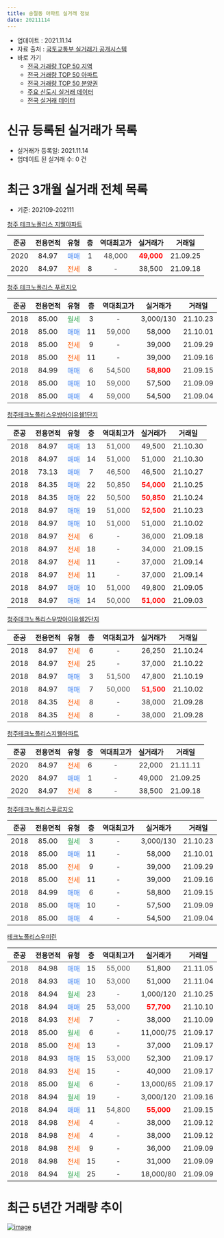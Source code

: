 ```yaml
---
title: 송절동 아파트 실거래 정보
date: 20211114
---
```


* 업데이트 : 2021.11.14
* 자료 출처 : [국토교통부 실거래가 공개시스템](http://rt.molit.go.kr)
* 바로 가기
    * [전국 거래량 TOP 50 지역](https://apt-info.github.io/apt-trade-info/tr)
    * [전국 거래량 TOP 50 아파트](https://apt-info.github.io/apt-trade-info/ta)
    * [전국 거래량 TOP 50 분양권](https://apt-info.github.io/apt-trade-info/tb)
    * [주요 신도시 실거래 데이터](https://apt-info.github.io/apt-trade-info/newtown)
    * [전국 실거래 데이터](https://apt-info.github.io/apt-trade-info/all)



<script async src="https://pagead2.googlesyndication.com/pagead/js/adsbygoogle.js"></script>
<!-- 기본광고 -->
<ins class="adsbygoogle"
     style="display:block"
     data-ad-client="ca-pub-1142216861245946"
     data-ad-slot="4805727019"
     data-ad-format="auto"
     data-full-width-responsive="true"></ins>
<script>
     (adsbygoogle = window.adsbygoogle || []).push({});
</script>


# 신규 등록된 실거래가 목록

* 실거래가 등록일: 2021.11.14
* 업데이트 된 실거래 수: 0 건




<script async src="https://pagead2.googlesyndication.com/pagead/js/adsbygoogle.js"></script>
<!-- 기본광고 -->
<ins class="adsbygoogle"
     style="display:block"
     data-ad-client="ca-pub-1142216861245946"
     data-ad-slot="4805727019"
     data-ad-format="auto"
     data-full-width-responsive="true"></ins>
<script>
     (adsbygoogle = window.adsbygoogle || []).push({});
</script>


# 최근 3개월 실거래 전체 목록
* 기준: 202109-202111


[청주 테크노폴리스 지웰아파트](https://search.naver.com/search.naver?query=%EC%B2%AD%EC%A3%BC+%ED%85%8C%ED%81%AC%EB%85%B8%ED%8F%B4%EB%A6%AC%EC%8A%A4+%EC%A7%80%EC%9B%B0%EC%95%84%ED%8C%8C%ED%8A%B8)

|준공|전용면적|유형|층|역대최고가|실거래가|거래일|
|:---:|:---:|:---:|:---:|:---:|:---:|:---:|
|2020|84.97|<span style="color:#4285F3">매매</span>|1|<span style="color:#444444">48,000</span>|<b><span style="color:#FF0000">49,000</span></b>|21.09.25|
|2020|84.97|<span style="color:#FF5A00">전세</span>|8|<span style="color:#444444">-</span>|38,500|21.09.18|

[청주 테크노폴리스 푸르지오](https://search.naver.com/search.naver?query=%EC%B2%AD%EC%A3%BC+%ED%85%8C%ED%81%AC%EB%85%B8%ED%8F%B4%EB%A6%AC%EC%8A%A4+%ED%91%B8%EB%A5%B4%EC%A7%80%EC%98%A4)

|준공|전용면적|유형|층|역대최고가|실거래가|거래일|
|:---:|:---:|:---:|:---:|:---:|:---:|:---:|
|2018|85.00|<span style="color:#34A853">월세</span>|3|<span style="color:#444444">-</span>|3,000/130|21.10.23|
|2018|85.00|<span style="color:#4285F3">매매</span>|11|<span style="color:#444444">59,000</span>|58,000|21.10.01|
|2018|85.00|<span style="color:#FF5A00">전세</span>|9|<span style="color:#444444">-</span>|39,000|21.09.29|
|2018|85.00|<span style="color:#FF5A00">전세</span>|11|<span style="color:#444444">-</span>|39,000|21.09.16|
|2018|84.99|<span style="color:#4285F3">매매</span>|6|<span style="color:#444444">54,500</span>|<b><span style="color:#FF0000">58,800</span></b>|21.09.15|
|2018|85.00|<span style="color:#4285F3">매매</span>|10|<span style="color:#444444">59,000</span>|57,500|21.09.09|
|2018|85.00|<span style="color:#4285F3">매매</span>|4|<span style="color:#444444">59,000</span>|54,500|21.09.04|

[청주테크노폴리스우방아이유쉘1단지](https://search.naver.com/search.naver?query=%EC%B2%AD%EC%A3%BC%ED%85%8C%ED%81%AC%EB%85%B8%ED%8F%B4%EB%A6%AC%EC%8A%A4%EC%9A%B0%EB%B0%A9%EC%95%84%EC%9D%B4%EC%9C%A0%EC%89%981%EB%8B%A8%EC%A7%80)

|준공|전용면적|유형|층|역대최고가|실거래가|거래일|
|:---:|:---:|:---:|:---:|:---:|:---:|:---:|
|2018|84.97|<span style="color:#4285F3">매매</span>|13|<span style="color:#444444">51,000</span>|49,500|21.10.30|
|2018|84.97|<span style="color:#4285F3">매매</span>|14|<span style="color:#444444">51,000</span>|51,000|21.10.30|
|2018|73.13|<span style="color:#4285F3">매매</span>|7|<span style="color:#444444">46,500</span>|46,500|21.10.27|
|2018|84.35|<span style="color:#4285F3">매매</span>|22|<span style="color:#444444">50,850</span>|<b><span style="color:#FF0000">54,000</span></b>|21.10.25|
|2018|84.35|<span style="color:#4285F3">매매</span>|22|<span style="color:#444444">50,500</span>|<b><span style="color:#FF0000">50,850</span></b>|21.10.24|
|2018|84.97|<span style="color:#4285F3">매매</span>|19|<span style="color:#444444">51,000</span>|<b><span style="color:#FF0000">52,500</span></b>|21.10.23|
|2018|84.97|<span style="color:#4285F3">매매</span>|10|<span style="color:#444444">51,000</span>|51,000|21.10.02|
|2018|84.97|<span style="color:#FF5A00">전세</span>|6|<span style="color:#444444">-</span>|36,000|21.09.18|
|2018|84.97|<span style="color:#FF5A00">전세</span>|18|<span style="color:#444444">-</span>|34,000|21.09.15|
|2018|84.97|<span style="color:#FF5A00">전세</span>|11|<span style="color:#444444">-</span>|37,000|21.09.14|
|2018|84.97|<span style="color:#FF5A00">전세</span>|11|<span style="color:#444444">-</span>|37,000|21.09.14|
|2018|84.97|<span style="color:#4285F3">매매</span>|10|<span style="color:#444444">51,000</span>|49,800|21.09.05|
|2018|84.97|<span style="color:#4285F3">매매</span>|14|<span style="color:#444444">50,000</span>|<b><span style="color:#FF0000">51,000</span></b>|21.09.03|

[청주테크노폴리스우방아이유쉘2단지](https://search.naver.com/search.naver?query=%EC%B2%AD%EC%A3%BC%ED%85%8C%ED%81%AC%EB%85%B8%ED%8F%B4%EB%A6%AC%EC%8A%A4%EC%9A%B0%EB%B0%A9%EC%95%84%EC%9D%B4%EC%9C%A0%EC%89%982%EB%8B%A8%EC%A7%80)

|준공|전용면적|유형|층|역대최고가|실거래가|거래일|
|:---:|:---:|:---:|:---:|:---:|:---:|:---:|
|2018|84.97|<span style="color:#FF5A00">전세</span>|6|<span style="color:#444444">-</span>|26,250|21.10.24|
|2018|84.97|<span style="color:#FF5A00">전세</span>|25|<span style="color:#444444">-</span>|37,000|21.10.22|
|2018|84.97|<span style="color:#4285F3">매매</span>|3|<span style="color:#444444">51,500</span>|47,800|21.10.19|
|2018|84.97|<span style="color:#4285F3">매매</span>|7|<span style="color:#444444">50,000</span>|<b><span style="color:#FF0000">51,500</span></b>|21.10.02|
|2018|84.35|<span style="color:#FF5A00">전세</span>|8|<span style="color:#444444">-</span>|38,000|21.09.28|
|2018|84.35|<span style="color:#FF5A00">전세</span>|8|<span style="color:#444444">-</span>|38,000|21.09.28|

[청주테크노폴리스지웰아파트](https://search.naver.com/search.naver?query=%EC%B2%AD%EC%A3%BC%ED%85%8C%ED%81%AC%EB%85%B8%ED%8F%B4%EB%A6%AC%EC%8A%A4%EC%A7%80%EC%9B%B0%EC%95%84%ED%8C%8C%ED%8A%B8)

|준공|전용면적|유형|층|역대최고가|실거래가|거래일|
|:---:|:---:|:---:|:---:|:---:|:---:|:---:|
|2020|84.97|<span style="color:#FF5A00">전세</span>|6|<span style="color:#444444">-</span>|22,000|21.11.11|
|2020|84.97|<span style="color:#4285F3">매매</span>|1|<span style="color:#444444">-</span>|49,000|21.09.25|
|2020|84.97|<span style="color:#FF5A00">전세</span>|8|<span style="color:#444444">-</span>|38,500|21.09.18|

[청주테크노폴리스푸르지오](https://search.naver.com/search.naver?query=%EC%B2%AD%EC%A3%BC%ED%85%8C%ED%81%AC%EB%85%B8%ED%8F%B4%EB%A6%AC%EC%8A%A4%ED%91%B8%EB%A5%B4%EC%A7%80%EC%98%A4)

|준공|전용면적|유형|층|역대최고가|실거래가|거래일|
|:---:|:---:|:---:|:---:|:---:|:---:|:---:|
|2018|85.00|<span style="color:#34A853">월세</span>|3|<span style="color:#444444">-</span>|3,000/130|21.10.23|
|2018|85.00|<span style="color:#4285F3">매매</span>|11|<span style="color:#444444">-</span>|58,000|21.10.01|
|2018|85.00|<span style="color:#FF5A00">전세</span>|9|<span style="color:#444444">-</span>|39,000|21.09.29|
|2018|85.00|<span style="color:#FF5A00">전세</span>|11|<span style="color:#444444">-</span>|39,000|21.09.16|
|2018|84.99|<span style="color:#4285F3">매매</span>|6|<span style="color:#444444">-</span>|58,800|21.09.15|
|2018|85.00|<span style="color:#4285F3">매매</span>|10|<span style="color:#444444">-</span>|57,500|21.09.09|
|2018|85.00|<span style="color:#4285F3">매매</span>|4|<span style="color:#444444">-</span>|54,500|21.09.04|

[테크노폴리스우미린](https://search.naver.com/search.naver?query=%ED%85%8C%ED%81%AC%EB%85%B8%ED%8F%B4%EB%A6%AC%EC%8A%A4%EC%9A%B0%EB%AF%B8%EB%A6%B0)

|준공|전용면적|유형|층|역대최고가|실거래가|거래일|
|:---:|:---:|:---:|:---:|:---:|:---:|:---:|
|2018|84.98|<span style="color:#4285F3">매매</span>|15|<span style="color:#444444">55,000</span>|51,800|21.11.05|
|2018|84.93|<span style="color:#4285F3">매매</span>|10|<span style="color:#444444">53,000</span>|51,000|21.11.04|
|2018|84.94|<span style="color:#34A853">월세</span>|23|<span style="color:#444444">-</span>|1,000/120|21.10.25|
|2018|84.94|<span style="color:#4285F3">매매</span>|25|<span style="color:#444444">53,000</span>|<b><span style="color:#FF0000">57,700</span></b>|21.10.10|
|2018|84.93|<span style="color:#FF5A00">전세</span>|7|<span style="color:#444444">-</span>|38,000|21.10.09|
|2018|85.00|<span style="color:#34A853">월세</span>|6|<span style="color:#444444">-</span>|11,000/75|21.09.17|
|2018|85.00|<span style="color:#FF5A00">전세</span>|13|<span style="color:#444444">-</span>|37,000|21.09.17|
|2018|84.93|<span style="color:#4285F3">매매</span>|15|<span style="color:#444444">53,000</span>|52,300|21.09.17|
|2018|84.93|<span style="color:#FF5A00">전세</span>|15|<span style="color:#444444">-</span>|40,000|21.09.17|
|2018|85.00|<span style="color:#34A853">월세</span>|6|<span style="color:#444444">-</span>|13,000/65|21.09.17|
|2018|84.94|<span style="color:#34A853">월세</span>|19|<span style="color:#444444">-</span>|3,000/120|21.09.16|
|2018|84.94|<span style="color:#4285F3">매매</span>|11|<span style="color:#444444">54,800</span>|<b><span style="color:#FF0000">55,000</span></b>|21.09.15|
|2018|84.98|<span style="color:#FF5A00">전세</span>|4|<span style="color:#444444">-</span>|38,000|21.09.12|
|2018|84.98|<span style="color:#FF5A00">전세</span>|4|<span style="color:#444444">-</span>|38,000|21.09.12|
|2018|84.98|<span style="color:#FF5A00">전세</span>|9|<span style="color:#444444">-</span>|36,000|21.09.09|
|2018|84.98|<span style="color:#FF5A00">전세</span>|15|<span style="color:#444444">-</span>|31,000|21.09.09|
|2018|84.94|<span style="color:#34A853">월세</span>|25|<span style="color:#444444">-</span>|18,000/80|21.09.09|



<script async src="https://pagead2.googlesyndication.com/pagead/js/adsbygoogle.js"></script>
<!-- 기본광고 -->
<ins class="adsbygoogle"
     style="display:block"
     data-ad-client="ca-pub-1142216861245946"
     data-ad-slot="4805727019"
     data-ad-format="auto"
     data-full-width-responsive="true"></ins>
<script>
     (adsbygoogle = window.adsbygoogle || []).push({});
</script>


# 최근 5년간 거래량 추이


<div style="width:100%;">
    <canvas id="deal_progress" height="200"></canvas>
</div>

<script>
new Chart(document.getElementById("deal_progress"), {
    type: 'line',
    data: {
        labels: ['17.03','17.05','17.06','17.07','17.08','17.09','17.10','17.11','17.12','18.01','18.02','18.03','18.04','18.05','18.06','18.07','18.08','18.09','18.10','18.11','18.12','19.01','19.02','19.03','19.04','19.05','19.06','19.07','19.08','19.09','19.10','19.11','19.12','20.01','20.02','20.03','20.04','20.05','20.06','20.07','20.08','20.09','20.10','20.11','20.12','21.01','21.02','21.03','21.04','21.05','21.06','21.07','21.08','21.09','21.10','21.11'],
        datasets: [{
            label: '매매/분양권',
            data: [1,13,36,25,25,26,28,17,23,37,22,38,28,25,24,28,36,35,40,47,73,51,35,25,18,9,12,14,13,10,24,44,76,52,33,22,22,48,10,8,0,2,14,55,20,14,5,10,11,11,8,10,10,12,12,2],
            borderColor: "rgba(66, 133, 243, 1)",
            backgroundColor: "rgba(66, 133, 243, 0.05)",
            borderWidth: 1,
            pointRadius: 0,
            fill: false,
            lineTension: 0
        },{
            label: '전/월세',
            data: [0,0,0,0,0,0,0,0,0,0,0,0,0,0,3,12,38,29,19,46,53,63,73,28,6,5,4,6,6,3,7,8,10,20,47,33,17,15,18,22,14,15,21,30,28,24,21,18,12,15,11,14,7,22,6,1],
            borderColor: "rgba(255, 90, 0, 1)",
            backgroundColor: "rgba(255, 90, 0, 0.05)",
            borderWidth: 1,
            pointRadius: 0,
            fill: false,
            lineTension: 0
        },{
            label: '합계',
            data: [1,13,36,25,25,26,28,17,23,37,22,38,28,25,27,40,74,64,59,93,126,114,108,53,24,14,16,20,19,13,31,52,86,72,80,55,39,63,28,30,14,17,35,85,48,38,26,28,23,26,19,24,17,34,18,3],
            borderColor: "rgba(0, 0, 0, 1)",
            backgroundColor: "rgba(0, 0, 0, 0.03)",
            borderWidth: 0.1,
            pointRadius: 0,
            fill: true,
            lineTension: 0
        }
        ]
    },
    options: {
        responsive: true,
        title: {
            display: false
        },
        tooltips: {
            mode: 'index',
            intersect: false
        },
        hover: {
            mode: 'nearest',
            intersect: true
        },
        scales: {
            xAxes: [{
                display: true,
                scaleLabel: {
                    display: true,
                    labelString: '년/월'
                }
            }],
            yAxes: [{
                display: true,
                ticks: {
                    suggestedMin: 0,
                },
                scaleLabel: {
                    display: true,
                    labelString: '실거래 수'
                }
            }]
        }
    }
});

</script>


[![image](https://apt-info.github.io/images/2020-01-03-apt-trade-info/1024x500.png)](https://play.google.com/store/apps/details?id=com.aptinfo.apttradeinfo)

